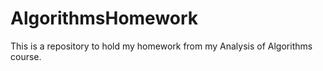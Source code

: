 # AlgorithmsHomework
This is a repository to hold my homework from my Analysis of Algorithms course.
